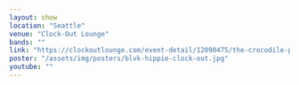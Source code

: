 ```yaml
---
layout: show
location: "Seattle"
venue: "Clock-Out Lounge"
bands: ""
link: "https://clockoutlounge.com/event-detail/12090475/the-crocodile-presents-blvck-hippie-w-black-ends-maya-marie/"
poster: "/assets/img/posters/blvk-hippie-clock-out.jpg"
youtube: ""
---
```



